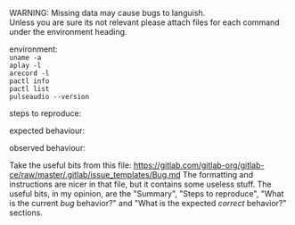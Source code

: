 <!---
Please read this!

Before opening a new issue, make sure to search for keywords in the issues
filtered by the "regression" or "bug" label.

For the Community Edition issue tracker:

- https://gitlab.com/gitlab-org/gitlab-ce/issues?label_name%5B%5D=regression
- https://gitlab.com/gitlab-org/gitlab-ce/issues?label_name%5B%5D=bug

For the Enterprise Edition issue tracker:

- https://gitlab.com/gitlab-org/gitlab-ee/issues?label_name%5B%5D=regression
- https://gitlab.com/gitlab-org/gitlab-ee/issues?label_name%5B%5D=bug

and verify the issue you're about to submit isn't a duplicate.
--->


WARNING: Missing data may cause bugs to languish.  
Unless you are sure its not relevant please attach files for each command under the environment heading. 
 
  
environment:  
	`uname -a`  
	`aplay -l`  
	`arecord -l`    
	`pactl info`  
	`pactl list`  
	`pulseaudio --version`  
  
steps to reproduce:  
  
expected behaviour:  
  
observed behaviour: 


Take the useful bits from this file:
  https://gitlab.com/gitlab-org/gitlab-ce/raw/master/.gitlab/issue_templates/Bug.md
  The formatting and instructions are nicer in that file, but it
  contains some useless stuff. The useful bits, in my opinion, are
  the "Summary", "Steps to reproduce", "What is the current *bug*
  behavior?" and "What is the expected *correct* behavior?"
  sections.
  
  
